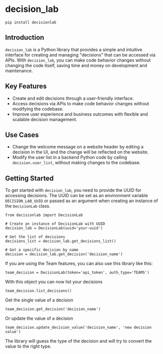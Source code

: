 # decision_lab

`pip install decisionlab`

## Introduction

`decision_lab` is a Python library that provides a simple and intuitive interface for creating and managing "decisions" that can be accessed via APIs. With `decision_lab`, you can make code behavior changes without changing the code itself, saving time and money on development and maintenance.

## Key Features

- Create and edit decisions through a user-friendly interface.
- Access decisions via APIs to make code behavior changes without modifying the codebase.
- Improve user experience and business outcomes with flexible and scalable decision management.

## Use Cases

- Change the welcome message on a website header by editing a decision in the UI, and the change will be reflected on the website.
- Modify the user list in a backend Python code by calling `decision.user_list`, without making changes to the codebase.

## Getting Started

To get started with `decision_lab`, you need to provide the UUID for accessing decisions. The UUID can be set as an environment variable `DECISION_LAB_UUID` or passed as an argument when creating an instance of the `DecisionLab` class.

```
from decisionlab import DecisionLab

# Create an instance of DecisionLab with UUID
decision_lab = DecisionLab(uuid='your-uuid')

# Get the list of decisions
decisions_list = decision_lab.get_decisions_list()

# Get a specific decision by name
decision = decision_lab.get_decision('decision_name')
``` 

If you are using the Team features, you can also use this library like this: 
```
team_decision = DecisionLab(token='api_token', auth_type='TEAMS')

``` 

With this object you can now list your decisions 
```
team_decision.list_decisions() 
```

Get the single value of a decision 
```
team_decision.get_decision('decision_name')
```

Or update the value of a decision 
```
team_decision.update_decision_value('decision_name', 'new decision value')
``` 

The library will guess the type of the decision and will try to convert the value to the right type.




